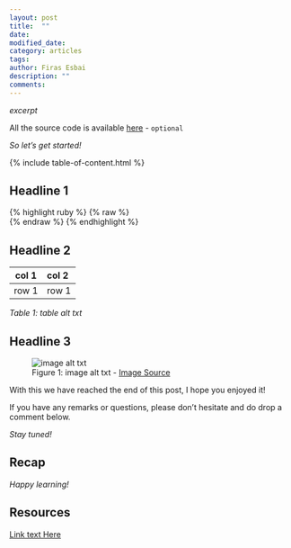 ```yaml
---
layout: post
title:  ""
date:   
modified_date: 
category: articles
tags: 
author: Firas Esbai
description: ""
comments:
---
```


*excerpt*

All the source code is available [here]() - `optional` 

*So let’s get started!*

{% include table-of-content.html %}

## Headline 1 ##

   {% highlight ruby %}
   {% raw %}   
   {% endraw %}
   {% endhighlight %}


## Headline 2 ##

| col 1 | col 2 |
| ------|:------|
| row 1 | row 1 | 

*Table 1: table alt txt*

## Headline 3 ##

<figure>
  <img src="/assets/images/articles/" alt="image alt txt">
  <figcaption>Figure 1: image alt txt - <a href="">Image Source</a></figcaption>
</figure>

With this we have reached the end of this post, I hope you enjoyed it!

If you have any remarks or questions, please don’t hesitate and do drop a comment below.

*Stay tuned!* 

## Recap ##

*Happy learning!*

## Resources ##

[Link text Here](https://link-url-here.org)